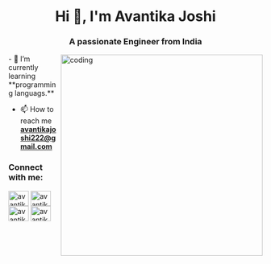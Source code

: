 <h1 align="center">Hi 👋, I'm Avantika Joshi</h1>
<h3 align="center">A passionate Engineer from India</h3>
<img align="right"alt="coding" width="400" src="https://user-images.githubusercontent.com/55389276/140866485-8fb1c876-9a8f-4d6a-98dc-08c4981eaf70.gif">
- 🌱 I’m currently learning **programming languags.**

- 📫 How to reach me **avantikajoshi222@gmail.com**

<h3 align="left">Connect with me:</h3>
<p align="left">
<a href="https://twitter.com/avantika joshi" target="blank"><img align="center" src="https://raw.githubusercontent.com/rahuldkjain/github-profile-readme-generator/master/src/images/icons/Social/twitter.svg" alt="avantika joshi" height="30" width="40" /></a>
<a href="https://instagram.com/avantikajoshi222" target="blank"><img align="center" src="https://raw.githubusercontent.com/rahuldkjain/github-profile-readme-generator/master/src/images/icons/Social/instagram.svg" alt="avantikajoshi222" height="30" width="40" /></a>
<a href="https://www.codechef.com/users/avantikajoshi" target="blank"><img align="center" src="https://cdn.jsdelivr.net/npm/simple-icons@3.1.0/icons/codechef.svg" alt="avantikajoshi" height="30" width="40" /></a>
<a href="https://www.leetcode.com/avantikajoshi" target="blank"><img align="center" src="https://raw.githubusercontent.com/rahuldkjain/github-profile-readme-generator/master/src/images/icons/Social/leet-code.svg" alt="avantikajoshi" height="30" width="40" /></a>
</p>
